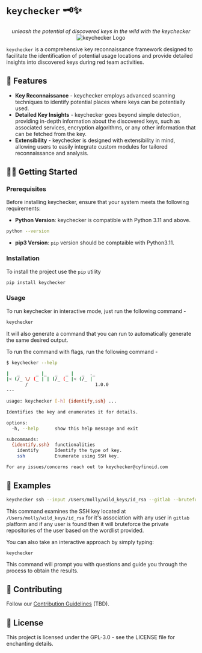# `keychecker` 🗝️✨

<p align="center">
    <i>unleash the potential of discovered keys in the wild with the keychecker</i><br>
  <img src="assets/keychecker.png" alt="keychecker Logo">
</p>

`keychecker` is a comprehensive key reconnaissance framework designed to facilitate the identification of potential usage locations and provide detailed insights into discovered keys during red team activities.

## 🚀 Features
* **Key Reconnaissance** - keychecker employs advanced scanning techniques to identify potential places where keys can be potentially used.
* **Detailed Key Insights** - keychecker goes beyond simple detection, providing in-depth information about the discovered keys, such as associated services, encryption algorithms, or any other information that can be fetched from the key.
* **Extensibility** - keychecker is designed with extensibility in mind, allowing users to easily integrate custom modules for tailored reconnaissance and analysis.

## 🧙‍♂️ Getting Started

### Prerequisites
Before installing keychecker, ensure that your system meets the following requirements:
- **Python Version**: keychecker is compatible with Python 3.11 and above.
```bash
python --version
```

- **pip3 Version**: `pip` version should be comptaible with Python3.11. 

### Installation
To install the project use the `pip` utility
```bash
pip install keychecker
```

### Usage
To run keychecker in interactive mode, just run the following command - 
```bash
keychecker
```

It will also generate a command that you can run to automatically generate the same desired output.

To run the command with flags, run the following command -
```bash
$ keychecker --help

|   _      _ |_   _   _ |   _  ._
|< (/_ \/ (_ | | (/_ (_ |< (/_ | 
       /                         1.0.0 
---

usage: keychecker [-h] {identify,ssh} ...

Identifies the key and enumerates it for details.

options:
  -h, --help      show this help message and exit

subcommands:
  {identify,ssh}  functionalities
    identify      Identify the type of key.
    ssh           Enumerate using SSH key.

For any issues/concerns reach out to keychecker@cyfinoid.com
```


## 🌟 Examples

```bash 
keychecker ssh --input /Users/molly/wild_keys/id_rsa --gitlab --bruteforce --wordlist /Users/molly/wordlist.txt
```

This command examines the SSH key located at `/Users/molly/wild_keys/id_rsa` for it's association with any user in `gitlab` platform and if any user is found then it will bruteforce the private repositories of the user based on the wordlist provided.


You can also take an interactive approach by simply typing:
```shell
keychecker
```
This command will prompt you with questions and guide you through the process to obtain the results.

## 🤝 Contributing
Follow our [Contribution Guidelines](CONTRIBUTING.md) (TBD).

## 📜 License
This project is licensed under the GPL-3.0 - see the LICENSE file for enchanting details.
